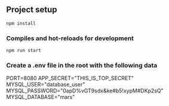 ## Project setup
```
npm install
```

### Compiles and hot-reloads for development
```
npm run start
```

### Create a .env file in the root with the following data
PORT=8080
APP_SECRET="THIS_IS_TOP_SECRET"
MYSQL_USER="database_user"
MYSQL_PASSWORD="0apD%vGT9sdx&ke#b5!xypM#DKp2sQ"
MYSQL_DATABASE="mars"
